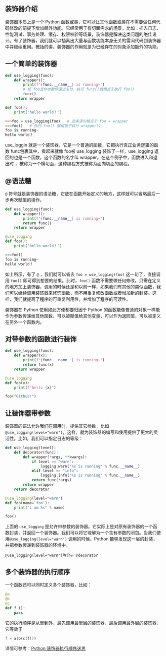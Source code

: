## 装饰器介绍

装饰器本质上是一个 Python 函数或类，它可以让其他函数或类在不需要做任何代码修改的前提下增加额外功能。它经常用于有切面需求的场景，比如：插入日志、性能测试、事务处理、缓存、权限校验等场景，装饰器是解决这类问题的绝佳设计。有了装饰器，我们就可以抽离出大量与函数功能本身无关的雷同代码到装饰器中并继续重用。概括的讲，装饰器的作用就是为已经存在的对象添加额外的功能。  

## 一个简单的装饰器

```python
def use_logging(func):
    def wrapper():
        print(f"{func.__name__} is running~")
        # 把 foo当作参数传递进来时，执行 func()就相当于执行 foo()
        func()
    return wrapper

def foo():
    print("hello world！")

>>>foo = use_logging(foo)   # 这条语句相当于 foo = wrapper
>>>foo()   # 执行 foo() 就相当于执行 wrapper()
foo is running~
hello world！
```

use_loggin 就是一个装饰器，它是一个普通的函数，它把执行真正业务逻辑的函数 func包裹其中，看起来就像 foo被 use_logging 装饰了一样，use_logging 返回的也是一个函数，这个函数的名字叫 wrapper。在这个例子中，函数进入和退出时 ，被称为一个横切面，这种编程方式被称为面向切面的编程。

## @语法糖

`@` 符号就是装饰器的语法糖，它放在函数开始定义的地方，这样就可以省略最后一步再次赋值的操作。

```python
def use_logging(func):
    def wrapper():
        print(f"{func.__name__} is running~")
        return func()
    return wrapper

@use_logging
def foo():
    print("hello world！")

>>>foo()
foo is running~
hello world！
```

如上所示，有了 `@` ，我们就可以省去 `foo = use_logging(foo)` 这一句了，直接调用 `foo()` 即可得到想要的结果。此时，`foo()` 函数不需要做任何修改，只需在定义的地方加上装饰器，调用的时候还是和以前一样，如果我们有其他的类似函数，我们可以继续调用装饰器来修饰函数，而不用重复修改函数或者增加新的封装。这样，我们就提高了程序的可重复利用性，并增加了程序的可读性。

装饰器在 Python 使用如此方便都要归因于 Python 的函数能像普通的对象一样能作为参数传递给其他函数，可以被赋值给其他变量，可以作为返回值，可以被定义在另外一个函数内。  

## 对带参数的函数进行装饰

```python
def use_logging(func):
    def wrapper(x):
        print(f"{func.__name__} is running~")
        return func(x)
    return wrapper

@use_logging
def foo(x):
    print(f"hello {x}")

foo("Github!")
```

## 让装饰器带参数

装饰器的语法允许我们在调用时，提供其它参数，比如 `@use_logging(level="warn")`，这样，就为装饰器的编写和使用提供了更大的灵活性。比如，我们可以指定日志的等级：

```python
def use_logging(level):
    def decorator(func):
        def wrapper(*args, **kwargs):
            if level == "warn":
                logging.warn("%s is running" % func.__name__)
            elif level == "info":
                logging.info("%s is running" % func.__name__)
            return func(*args)
        return wrapper
    return decorator

@use_logging(level="warn")
def foo(name='foo'):
    print("i am %s" % name)

foo()
```

上面的 `use_logging` 是允许带参数的装饰器。它实际上是对原有装饰器的一个函数封装，并返回一个装饰器。我们可以将它理解为一个含有参数的闭包。当我们使用`@use_logging(level="warn")` 调用的时候，Python 能够发现这一层的封装，并把参数传递到装饰器的环境中。

`@use_logging(level="warn")等价于 @decorator`

## 多个装饰器的执行顺序

一个函数还可以同时定义多个装饰器，比如：

```python
@a
@b
@c
def f ():
    pass
```

它的执行顺序是从里到外，最先调用最里层的装饰器，最后调用最外层的装饰器，它等效于

```python
f = a(b(c(f)))
```

详情可参考：[Python 装饰器执行顺序迷思](https://segmentfault.com/a/1190000007837364)

